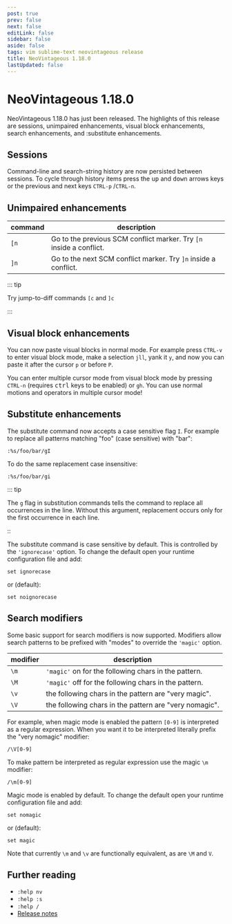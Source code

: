 ```yaml
---
post: true
prev: false
next: false
editLink: false
sidebar: false
aside: false
tags: vim sublime-text neovintageous release
title: NeoVintageous 1.18.0
lastUpdated: false
---
```


# NeoVintageous 1.18.0

NeoVintageous 1.18.0 has just been released. The highlights of this release are sessions, unimpaired enhancements, visual block enhancements, search enhancements, and :substitute enhancements.

## Sessions

Command-line and search-string history are now persisted between sessions. To cycle through history items press the <kbd>up</kbd> and <kbd>down</kbd> arrows keys or the previous and next keys `CTRL-p` /`CTRL-n`.

## Unimpaired enhancements

command | description
------- | -----------
`[n` | Go to the previous SCM conflict marker.  Try `[n` inside a conflict.
`]n` | Go to the next SCM conflict marker. Try `]n` inside a conflict.

::: tip

Try jump-to-diff commands `[c` and `]c`

:::

## Visual block enhancements

You can now paste visual blocks in normal mode. For example press `CTRL-v` to enter visual block mode, make a selection `jll`, yank it `y`, and now you can paste it after the cursor `p` or before `P`.

You can enter multiple cursor mode from visual block mode by pressing `CTRL-n` (requires <kbd>ctrl</kbd> keys to be enabled) or `gh`. You can use normal motions and operators in multiple cursor mode!

## Substitute enhancements

The substitute command now accepts a case sensitive flag `I`. For example to replace all patterns matching "foo" (case sensitive) with "bar":

```vim
:%s/foo/bar/gI
```

To do the same replacement case insensitive:

```vim
:%s/foo/bar/gi
```

::: tip

The `g` flag in substitution commands tells the command to replace all occurrences in the line. Without this argument, replacement occurs only for the first occurrence in each line.

::

The substitute command is case sensitive by default. This is controlled by the `'ignorecase'` option. To change the default open your runtime configuration file and add:

```vim
set ignorecase
```

or (default):

```vim
set noignorecase
```

## Search modifiers

Some basic support for search modifiers is now supported. Modifiers allow search patterns to be prefixed with "modes" to override the `'magic'` option.

modifier | description
-------- | -----------
`\m` | `'magic'` on for the following chars in the pattern.
`\M` | `'magic'` off for the following chars in the pattern.
`\v` | the following chars in the pattern are "very magic".
`\V` | the following chars in the pattern are "very nomagic".

For example, when magic mode is enabled the pattern `[0-9]` is interpreted as a regular expression. When you want it to be interpreted literally prefix the "very nomagic" modifier:

```vim
/\V[0-9]
```

To make pattern be interpreted as regular expression use the magic `\m` modifier:

```vim
/\m[0-9]
```

Magic mode is enabled by default. To change the default open your runtime configuration file and add:

```vim
set nomagic
```

or (default):

```vim
set magic
```

Note that currently `\m` and `\v` are functionally equivalent, as are `\M` and `V`.

## Further reading

* `:help nv`
* `:help :s`
* `:help /`
* [Release notes](https://github.com/NeoVintageous/NeoVintageous/releases/tag/1.18.0)
